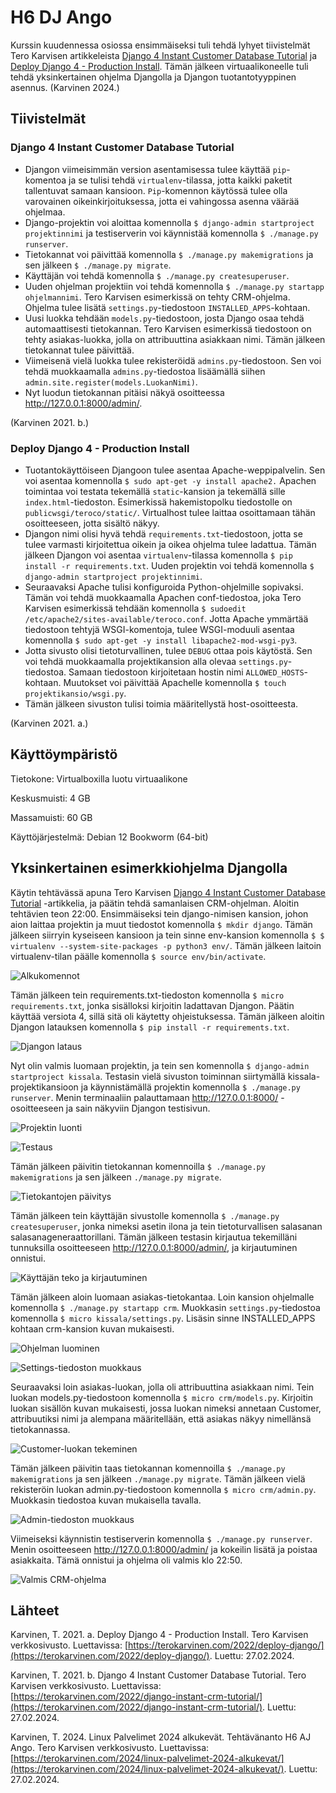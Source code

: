 # H6 DJ Ango

Kurssin kuudennessa osiossa ensimmäiseksi tuli tehdä lyhyet tiivistelmät Tero Karvisen artikkeleista [Django 4 Instant Customer Database Tutorial](https://terokarvinen.com/2022/django-instant-crm-tutorial/) ja [Deploy Django 4 - Production Install](https://terokarvinen.com/2022/deploy-django/). Tämän jälkeen virtuaalikoneelle tuli tehdä yksinkertainen ohjelma Djangolla ja Djangon tuotantotyyppinen asennus. (Karvinen 2024.)

## Tiivistelmät

### Django 4 Instant Customer Database Tutorial

- Djangon viimeisimmän version asentamisessa tulee käyttää `pip`-komentoa ja se tulisi tehdä `virtualenv`-tilassa, jotta kaikki paketit tallentuvat samaan kansioon. `Pip`-komennon käytössä tulee olla varovainen oikeinkirjoituksessa, jotta ei vahingossa asenna väärää ohjelmaa.
- Django-projektin voi aloittaa komennolla `$ django-admin startproject projektinnimi` ja testiserverin voi käynnistää komennolla `$ ./manage.py runserver`.
- Tietokannat voi päivittää komennolla `$ ./manage.py makemigrations` ja sen jälkeen `$ ./manage.py migrate`. 
- Käyttäjän voi tehdä komennolla `$ ./manage.py createsuperuser`.
- Uuden ohjelman projektiin voi tehdä komennolla `$ ./manage.py startapp ohjelmannimi`. Tero Karvisen esimerkissä on tehty CRM-ohjelma. Ohjelma tulee lisätä `settings.py`-tiedostoon `INSTALLED_APPS`-kohtaan.
- Uusi luokka tehdään `models.py`-tiedostoon, josta Django osaa tehdä automaattisesti tietokannan. Tero Karvisen esimerkissä tiedostoon on tehty asiakas-luokka, jolla on attribuuttina asiakkaan nimi. Tämän jälkeen tietokannat tulee päivittää.
- Viimeisenä vielä luokka tulee rekisteröidä `admins.py`-tiedostoon. Sen voi tehdä muokkaamalla `admins.py`-tiedostoa lisäämällä siihen `admin.site.register(models.LuokanNimi)`.
- Nyt luodun tietokannan pitäisi näkyä osoitteessa  http://127.0.0.1:8000/admin/.

(Karvinen 2021. b.)

### Deploy Django 4 - Production Install

- Tuotantokäyttöiseen Djangoon tulee asentaa Apache-weppipalvelin. Sen voi asentaa komennolla `$ sudo apt-get -y install apache2.` Apachen toimintaa voi testata tekemällä `static`-kansion ja tekemällä sille `index.html`-tiedoston. Esimerkissä hakemistopolku tiedostolle on `publicwsgi/teroco/static/`. Virtualhost tulee laittaa osoittamaan tähän osoitteeseen, jotta sisältö näkyy.
- Djangon nimi olisi hyvä tehdä `requirements.txt`-tiedostoon, jotta se tulee varmasti kirjoitettua oikein ja oikea ohjelma tulee ladattua. Tämän jälkeen Djangon voi asentaa `virtualenv`-tilassa komennolla `$ pip install -r requirements.txt`. Uuden projektin voi tehdä komennolla `$ django-admin startproject projektinnimi`.
- Seuraavaksi Apache tulisi konfiguroida Python-ohjelmille sopivaksi. Tämän voi tehdä muokkaamalla Apachen conf-tiedostoa, joka Tero Karvisen esimerkissä tehdään komennolla `$ sudoedit /etc/apache2/sites-available/teroco.conf`. Jotta Apache ymmärtää tiedostoon tehtyjä WSGI-komentoja, tulee WSGI-moduuli asentaa komennolla `$ sudo apt-get -y install libapache2-mod-wsgi-py3`.
- Jotta sivusto olisi tietoturvallinen, tulee `DEBUG` ottaa pois käytöstä. Sen voi tehdä muokkaamalla projektikansion alla olevaa `settings.py`-tiedostoa. Samaan tiedostoon kirjoitetaan hostin nimi `ALLOWED_HOSTS`-kohtaan. Muutokset voi päivittää Apachelle komennolla `$ touch projektikansio/wsgi.py`.
- Tämän jälkeen sivuston tulisi toimia määritellystä host-osoitteesta.

(Karvinen 2021. a.)

## Käyttöympäristö

Tietokone: Virtualboxilla luotu virtuaalikone

Keskusmuisti: 4 GB

Massamuisti: 60 GB

Käyttöjärjestelmä: Debian 12 Bookworm (64-bit)

## Yksinkertainen esimerkkiohjelma Djangolla

Käytin tehtävässä apuna Tero Karvisen [Django 4 Instant Customer Database Tutorial](https://terokarvinen.com/2022/django-instant-crm-tutorial/) -artikkelia, ja päätin tehdä samanlaisen CRM-ohjelman. Aloitin tehtävien teon 22:00. Ensimmäiseksi tein django-nimisen kansion, johon aion laittaa projektin ja muut tiedostot komennolla `$ mkdir django`. Tämän jälkeen siirryin kyseiseen kansioon ja tein sinne env-kansion komennolla `$ $ virtualenv --system-site-packages -p python3 env/`. Tämän jälkeen laitoin virtualenv-tilan päälle komennolla `$ source env/bin/activate`.

![Alkukomennot](Kuvat/crm1.png)

Tämän jälkeen tein requirements.txt-tiedoston komennolla `$ micro requirements.txt`, jonka sisälloksi kirjoitin ladattavan Djangon. Päätin käyttää versiota 4, sillä sitä oli käytetty ohjeistuksessa. Tämän jälkeen aloitin Djangon latauksen komennolla `$ pip install -r requirements.txt`.

![Djangon lataus](Kuvat/crm2.png)

Nyt olin valmis luomaan projektin, ja tein sen komennolla `$ django-admin startproject kissala`. Testasin vielä sivuston toiminnan siirtymällä kissala-projektikansioon ja käynnistämällä projektin komennolla `$ ./manage.py runserver`. Menin terminaaliin palauttamaan http://127.0.0.1:8000/ -osoitteeseen ja sain näkyviin Djangon testisivun.

![Projektin luonti](Kuvat/crm3.png)

![Testaus](Kuvat/crm4.png)

Tämän jälkeen päivitin tietokannan komennoilla `$ ./manage.py makemigrations` ja sen jälkeen `./manage.py migrate`. 

![Tietokantojen päivitys](Kuvat/crm5.png)

Tämän jälkeen tein käyttäjän sivustolle komennolla `$ ./manage.py createsuperuser`, jonka nimeksi asetin ilona ja tein tietoturvallisen salasanan salasanageneraattorillani. Tämän jälkeen testasin kirjautua tekemilläni tunnuksilla osoitteeseen  http://127.0.0.1:8000/admin/, ja kirjautuminen onnistui.

![Käyttäjän teko ja kirjautuminen](Kuvat/crm6.png)

Tämän jälkeen aloin luomaan asiakas-tietokantaa. Loin kansion ohjelmalle komennolla `$ ./manage.py startapp crm`. Muokkasin `settings.py`-tiedostoa komennolla `$ micro kissala/settings.py`. Lisäsin sinne INSTALLED_APPS kohtaan crm-kansion kuvan mukaisesti.

![Ohjelman luominen](Kuvat/crm9.png)

![Settings-tiedoston muokkaus](Kuvat/crm7.png)

Seuraavaksi loin asiakas-luokan, jolla oli attribuuttina asiakkaan nimi. Tein luokan models.py-tiedostoon komennolla `$ micro crm/models.py`. Kirjoitin luokan sisällön kuvan mukaisesti, jossa luokan nimeksi annetaan Customer, attribuutiksi nimi ja alempana määritellään, että asiakas näkyy nimellänsä tietokannassa.

![Customer-luokan tekeminen](Kuvat/crm8.png)

Tämän jälkeen päivitin taas tietokannan komennoilla `$ ./manage.py makemigrations` ja sen jälkeen `./manage.py migrate`. Tämän jälkeen vielä rekisteröin luokan admin.py-tiedostoon komennolla `$ micro crm/admin.py`. Muokkasin tiedostoa kuvan mukaisella tavalla.

![Admin-tiedoston muokkaus](Kuvat/crm10.png)

Viimeiseksi käynnistin testiserverin komennolla `$ ./manage.py runserver`. Menin osoitteeseen http://127.0.0.1:8000/admin/ ja kokeilin lisätä ja poistaa asiakkaita. Tämä onnistui ja ohjelma oli valmis klo 22:50.

![Valmis CRM-ohjelma](Kuvat/crm11.png)



## Lähteet

Karvinen, T. 2021. a. Deploy Django 4 - Production Install. Tero Karvisen verkkosivusto. Luettavissa: [https://terokarvinen.com/2022/deploy-django/](https://terokarvinen.com/2022/deploy-django/). Luettu: 27.02.2024.

Karvinen, T. 2021. b. Django 4 Instant Customer Database Tutorial. Tero Karvisen verkkosivusto. Luettavissa: [https://terokarvinen.com/2022/django-instant-crm-tutorial/](https://terokarvinen.com/2022/django-instant-crm-tutorial/). Luettu: 27.02.2024.

Karvinen, T. 2024. Linux Palvelimet 2024 alkukevät. Tehtävänanto H6 AJ Ango. Tero Karvisen verkkosivusto. Luettavissa: [https://terokarvinen.com/2024/linux-palvelimet-2024-alkukevat/](https://terokarvinen.com/2024/linux-palvelimet-2024-alkukevat/). Luettu: 27.02.2024.
